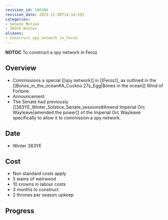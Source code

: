 ```yaml
---
revision_id: 106306
revision_date: 2023-12-08T14:14:59Z
categories:
- Senate Motion
- 383YE Winter
aliases:
- Construct_spy_network_in_Feroz
---
```



__NOTOC__
To construct a spy network in Feroz

## Overview
* Commissions a special [[spy network]] in [[Feroz]], as outlined in the [[Bones_in_the_ocean#A_Cuckoo.27s_Egg|Bones in the ocean]] Wind of Fortune.
* Announcement
* The Senate had previously [[383YE_Winter_Solstice_Senate_sessions#Amend Imperial Orc Wayleave|amended the power]] of the Imperial Orc Wayleave specifically to allow it to commission a spy network.

## Date
* Winter 383YE

## Cost
* Non standard costs apply
* 5 wains of weirwood
* 10 crowns in labour costs
* 3 months to construct
* 2 thrones per season upkeep
## Progress
